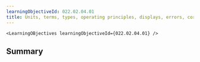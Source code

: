 ```yaml
---
learningObjectiveId: 022.02.04.01
title: Units, terms, types, operating principles, displays, errors, corrections
---
```


```tsx eval
<LearningOBjectives learningObjectiveId={022.02.04.01} />
```

## Summary

